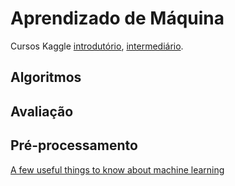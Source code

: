 # Aprendizado de Máquina

Cursos Kaggle [introdutório](https://www.kaggle.com/learn/intro-to-machine-learning), [intermediário](https://www.kaggle.com/learn/intermediate-machine-learning).

## Algoritmos

## Avaliação

## Pré-processamento

[A few useful things to know about machine learning](http://homes.cs.washington.edu/~pedrod/papers/cacm12.pdf)
